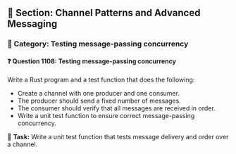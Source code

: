 ## 📘 Section: Channel Patterns and Advanced Messaging  
### 🔹 Category: Testing message-passing concurrency  
#### ❓ Question 1108: Testing message-passing concurrency

Write a Rust program and a test function that does the following:

- Create a channel with one producer and one consumer.
- The producer should send a fixed number of messages.
- The consumer should verify that all messages are received in order.
- Write a unit test function to ensure correct message-passing concurrency.

🔧 **Task:** Write a unit test function that tests message delivery and order over a channel.
